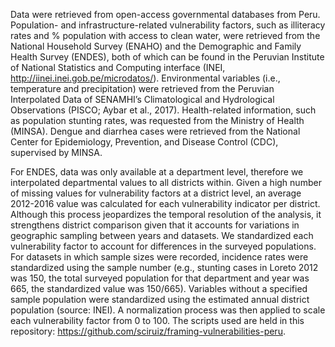 Data were retrieved from open-access governmental databases from Peru. Population- and infrastructure-related vulnerability factors, such as illiteracy rates and % population with access to clean water, were retrieved from the National Household Survey (ENAHO) and the Demographic and Family Health Survey (ENDES), both of which can be found in the Peruvian Institute of National Statistics and Computing interface (INEI, http://iinei.inei.gob.pe/microdatos/). Environmental variables (i.e., temperature and precipitation) were retrieved from the Peruvian Interpolated Data of SENAMHI’s Climatological and Hydrological Observations (PISCO; Aybar et al., 2017). Health-related information, such as population stunting rates, was requested from the Ministry of Health (MINSA). Dengue and diarrhea cases were retrieved from the National Center for Epidemiology, Prevention, and Disease Control (CDC), supervised by MINSA. 

For ENDES, data was only available at a department level, therefore we interpolated departmental values to all districts within. Given a high number of missing values for vulnerability factors at a district level, an average 2012-2016 value was calculated for each vulnerability indicator per district. Although this process jeopardizes the temporal resolution of the analysis, it strengthens district comparison given that it accounts for variations in geographic sampling between years and datasets. We standardized each vulnerability factor to account for differences in the surveyed populations. For datasets in which sample sizes were recorded, incidence rates were standardized using the sample number (e.g., stunting cases in Loreto 2012 was 150, the total surveyed population for that department and year was 665, the standardized value was 150/665). Variables without a specified sample population were standardized using the estimated annual district population (source: INEI). A normalization process was then applied to scale each vulnerability factor from 0 to 100. The scripts used are held in this repository: https://github.com/sciruiz/framing-vulnerabilities-peru. 
